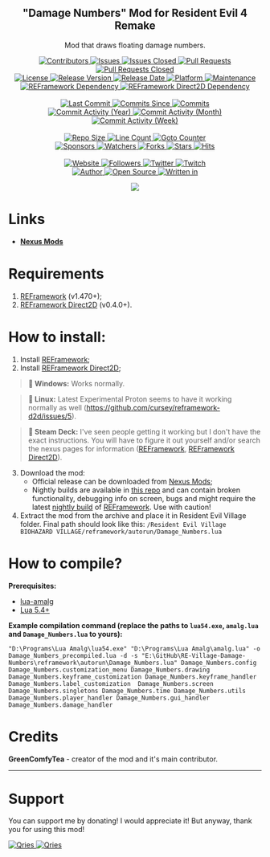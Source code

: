 <p align="center">
	<h2 align="center"><b>"Damage Numbers" Mod for Resident Evil 4 Remake</b></h2>
	<p align="center">Mod that draws floating damage numbers.</p>
</p>

<p align="center">
	<a href="https://github.com/greencomfytea/RE-Village-Damage-Numbers/graphs/contributors">
		<img alt="Contributors" src="https://custom-icon-badges.demolab.com/github/contributors/greencomfytea/RE-Village-Damage-Numbers?logo=person-add" />
	</a>
	<a href="https://github.com/greencomfytea/RE-Village-Damage-Numbers/issues">
		<img alt="Issues" src="https://custom-icon-badges.demolab.com/github/issues/greencomfytea/RE-Village-Damage-Numbers?logo=issue-opened" />
	</a>
	<a href="https://github.com/greencomfytea/RE-Village-Damage-Numbers/issues">
		<img alt="Issues Closed" src="https://custom-icon-badges.demolab.com/github/issues-closed/greencomfytea/RE-Village-Damage-Numbers?logo=issue-closed" />
	</a>
	<a href="https://github.com/greencomfytea/RE-Village-Damage-Numbers/pulls">
		<img alt="Pull Requests" src="https://custom-icon-badges.demolab.com/github/issues-pr/greencomfytea/RE-Village-Damage-Numbers?logo=git-pull-request" />
	</a>
	<a href="https://github.com/greencomfytea/RE-Village-Damage-Numbers/pulls">
		<img alt="Pull Requests Closed" src="https://custom-icon-badges.demolab.com/github/issues-pr-closed/greencomfytea/RE-Village-Damage-Numbers?logo=git-pull-request-closed" />
	</a>
	<br>
	<a href="https://github.com/greencomfytea/RE-Village-Damage-Numbers/blob/main/LICENSE">
		<img alt="License" src="https://custom-icon-badges.demolab.com/github/license/greencomfytea/RE-Village-Damage-Numbers?logo=law" />
	</a>
	<a href="https://github.com/greencomfytea/RE-Village-Damage-Numbers/releases">
		<img alt="Release Version" src="https://custom-icon-badges.demolab.com/github/v/release/greencomfytea/RE-Village-Damage-Numbers?logo=tag" />
	</a>
	<a href="https://github.com/greencomfytea/RE-Village-Damage-Numbers/releases">
		<img alt="Release Date" src="https://custom-icon-badges.demolab.com/github/release-date/greencomfytea/RE-Village-Damage-Numbers?logo=clock" />
	</a>
	<a href="">
		<img alt="Platform" src="https://custom-icon-badges.demolab.com/badge/platform-win%20%7C%20linux%20%7C%20steam%20deck-blue?logo=device-desktop" />
	</a>
	<a href="">
		<img alt="Maintenance" src="https://custom-icon-badges.demolab.com/maintenance/yes/2024?logo=tools" />
	</a>
	<br>
	<a href="https://nexusmods.com/residentevilvillage/mods/60">
		<img alt="REFramework Dependency" src="https://custom-icon-badges.demolab.com/badge/dependency-REFramework%20v1.470%2B-green?logo=package-dependencies" />
	</a>
   	<a href="https://nexusmods.com/residentevilvillage/mods/400">
		<img alt="REFramework Direct2D Dependency" src="https://custom-icon-badges.demolab.com/badge/dependency-REFramework%20Direct2D%20v0.4.0%2B-yellow?logo=package-dependencies" />
	</a>
	<br>
	<br>
	<a href="https://github.com/greencomfytea/RE-Village-Damage-Numbers/commits/main">
		<img alt="Last Commit" src="https://custom-icon-badges.demolab.com/github/last-commit/greencomfytea/RE-Village-Damage-Numbers?logo=git-commit" />
	</a>
	<a href="https://github.com/greencomfytea/RE-Village-Damage-Numbers/commits/main">
		<img alt="Commits Since" src="https://custom-icon-badges.demolab.com/github/commits-since/greencomfytea/RE-Village-Damage-Numbers/latest?logo=git-commit" />
	</a>
	<a href="https://github.com/greencomfytea/RE-Village-Damage-Numbers/commits/main">
		<img alt="Commits" src="https://custom-icon-badges.demolab.com/github/commit-activity/t/greencomfytea/RE-Village-Damage-Numbers?logo=git-commit" />
	</a>
	<br>
	<a href="https://github.com/greencomfytea/RE-Village-Damage-Numbers/graphs/commit-activity">
		<img alt="Commit Activity (Year)" src="https://custom-icon-badges.demolab.com/github/commit-activity/y/greencomfytea/RE-Village-Damage-Numbers?logo=pulse" />
	</a>
	<a href="https://github.com/greencomfytea/RE-Village-Damage-Numbers/graphs/commit-activity">
		<img alt="Commit Activity (Month)" src="https://custom-icon-badges.demolab.com/github/commit-activity/m/greencomfytea/RE-Village-Damage-Numbers?logo=pulse" />
	</a>
	<a href="https://github.com/greencomfytea/RE-Village-Damage-Numbers/graphs/commit-activity">
		<img alt="Commit Activity (Week)" src="https://custom-icon-badges.demolab.com/github/commit-activity/w/greencomfytea/RE-Village-Damage-Numbers?logo=pulse" />
	</a>
	<br>
	<br>
	<a href="">
		<img alt="Repo Size" src="https://custom-icon-badges.demolab.com/github/repo-size/greencomfytea/RE-Village-Damage-Numbers?logo=database" />
	</a>
	<a href="">
		<img alt="Line Count" src="https://sloc.xyz/github/greencomfytea/RE-Village-Damage-Numbers" />
	</a>
	<a href="">
		<img alt="Goto Counter" src="https://custom-icon-badges.demolab.com/github/search/greencomfytea/RE-Village-Damage-Numbers/goto?logo=git-compare" />
	</a>
	<br>
	<a href="https://github.com/sponsors/greencomfytea">
		<img alt="Sponsors" src="https://custom-icon-badges.demolab.com/github/sponsors/greencomfytea?logo=heart" />
	</a>
	<a href="https://github.com/greencomfytea/RE-Village-Damage-Numbers/watchers">
		<img alt="Watchers" src="https://custom-icon-badges.demolab.com/github/watchers/greencomfytea/RE-Village-Damage-Numbers?logo=eye" />
	</a>
	<a href="https://github.com/greencomfytea/RE-Village-Damage-Numbers/forks">
		<img alt="Forks" src="https://custom-icon-badges.demolab.com/github/forks/greencomfytea/RE-Village-Damage-Numbers?logo=repo-forked" />
	</a>
	<a href="https://github.com/greencomfytea/RE-Village-Damage-Numbers/stargazers">
		<img alt="Stars" src="https://custom-icon-badges.demolab.com/github/stars/greencomfytea/RE-Village-Damage-Numbers?logo=star" />
	</a>
	<a href="https://github.com/greencomfytea/RE-Village-Damage-Numbers/graphs/traffic">
		<img alt="Hits" src="https://custom-icon-badges.demolab.com/endpoint?url=https://hits.dwyl.com/greencomfytea/RE-Village-Damage-Numbers.json?color=blue&logo=eye" />
	</a>
	<br>
	<br>
	<a href="https://nexusmods.com/residentevilvillage/mods/402">
		<img alt="Website" src="https://custom-icon-badges.demolab.com/website?down_color=red&down_message=down&up_color=brightgreen&up_message=up&logo=link&url=https://nexusmods.com/residentevilvillage/mods/402" />
	</a>
	<a href="https://github.com/greencomfytea?tab=followers">
		<img alt="Followers" src="https://custom-icon-badges.demolab.com/github/followers/greencomfytea?logo=people" />
	</a>
	<a href="https://twitter.com/greencomfytea">
		<img alt="Twitter" src="https://img.shields.io/twitter/follow/greencomfytea?logo=twitter" />
	</a>
	<a href="https://twitch.tv/greencomfytea">
		<img alt="Twitch" src="https://img.shields.io/twitch/status/greencomfytea?logo=twitch" />
	</a>
	<br>
	<a href="https://github.com/greencomfytea">
		<img alt="Author" src="https://custom-icon-badges.demolab.com/badge/author-GreenComfyTea-green?logo=person" />
	</a>
	<a href="https://github.com/topics/open-source">
		<img alt="Open Source" src="https://img.shields.io/badge/open%20source-%20yes-brightgreen?logo=openvpn" />
	</a>
	<a href="https://cursey.github.io/reframework-book/index.html#lua-scripting">
		<img alt="Written in" src="https://custom-icon-badges.demolab.com/badge/written in-lua-000080?logo=terminal" />
	</a>
</p>

<p align="center">
	<a>
		<img align="center" src="https://github.com/GreenComfyTea/RE-Village-Damage-Numbers/assets/30152047/d087eb8d-0985-46cc-8b33-181811d542f3" />
	</a>
</p>

# Links
* **[Nexus Mods](https://www.nexusmods.com/residentevilvillage/mods/402)**

# Requirements
1. [REFramework](https://www.nexusmods.com/residentevilvillage/mods/60) (v1.470+);
2. [REFramework Direct2D](https://nexusmods.com/residentevilvillage/mods/400) (v0.4.0+).

# How to install:
1. Install [REFramework](https://nexusmods.com/residentevilvillage/mods/60);
2. Install [REFramework Direct2D](https://nexusmods.com/residentevilvillage/mods/400);
>**:pushpin: Windows:** Works normally.

>**:pushpin: Linux:** Latest Experimental Proton seems to have it working normally as well (https://github.com/cursey/reframework-d2d/issues/5).

>**:pushpin: Steam Deck:** I've seen people getting it working but I don't have the exact instructions. You will have to figure it out yourself and/or search the nexus pages for information ([REFramework](https://nexusmods.com/residentevilvillage/mods/60), [REFramework Direct2D](https://nexusmods.com/monsterhunterrise/mods/134)).
3. Download the mod:
    * Official release can be downloaded from [Nexus Mods](https://www.nexusmods.com/residentevilvillage/mods/402);
    * Nightly builds are available in [this repo](https://github.com/GreenComfyTea/RE-Village-Damage-Numbers) and can contain broken functionality, debugging info on screen, bugs and might require the latest [nightly build](https://github.com/praydog/REFramework-nightly/releases) of [REFramework](https://nexusmods.com/residentevilvillage/mods/60). Use with caution!
4. Extract the mod from the archive and place it in Resident Evil Village folder. Final path should look like this: `/Resident Evil Village BIOHAZARD VILLAGE/reframework/autorun/Damage_Numbers.lua`

# How to compile?
**Prerequisites:**
+ [lua-amalg](https://github.com/siffiejoe/lua-amalg)    
+ [Lua 5.4+](https://lua.org/)  

**Example compilation command (replace the paths to `lua54.exe`, `amalg.lua` and `Damage_Numbers.lua` to yours):**

`"D:\Programs\Lua Amalg\lua54.exe" "D:\Programs\Lua Amalg\amalg.lua" -o Damage_Numbers_precompiled.lua -d -s "E:\GitHub\RE-Village-Damage-Numbers\reframework\autorun\Damage_Numbers.lua" Damage_Numbers.config Damage_Numbers.customization_menu Damage_Numbers.drawing Damage_Numbers.keyframe_customization Damage_Numbers.keyframe_handler Damage_Numbers.label_customization  Damage_Numbers.screen Damage_Numbers.singletons Damage_Numbers.time Damage_Numbers.utils Damage_Numbers.player_handler Damage_Numbers.gui_handler Damage_Numbers.damage_handler`

# Credits
**GreenComfyTea** - creator of the mod and it's main contributor.
  
***
# Support

You can support me by donating! I would appreciate it! But anyway, thank you for using this mod!

 <a href="https://streamelements.com/greencomfytea/tip">
  <img alt="Qries" src="https://panels.twitch.tv/panel-48897356-image-c6155d48-b689-4240-875c-f3141355cb56">
</a>
<a href="https://ko-fi.com/greencomfytea">
  <img alt="Qries" src="https://panels.twitch.tv/panel-48897356-image-c2fcf835-87e4-408e-81e8-790789c7acbc">
</a>

